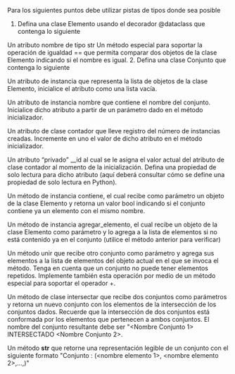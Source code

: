 Para los siguientes puntos debe utilizar pistas de tipos donde sea posible

1. Defina una clase Elemento usando el decorador @dataclass que contenga lo siguiente

Un atributo nombre de tipo str
Un método especial para soportar la operación de igualdad == que permita comparar dos objetos de la clase Elemento indicando si el nombre es igual.
2. Defina una clase Conjunto que contenga lo siguiente

Un atributo de instancia que representa la lista de objetos de la clase Elemento, inicialice el atributo como una lista vacía.

Un atributo de instancia nombre que contiene el nombre del conjunto. Inicialice dicho atributo a partir de un parámetro dado en el método inicializador.

Un atributo de clase contador que lleve registro del número de instancias creadas. Incremente en uno el valor de dicho atributo en el método inicializador.


Un atributo “privado” __id al cual se le asigna el valor actual del atributo de clase contador al momento de la inicialización. Defina una propiedad de solo lectura para dicho atributo (aquí deberá consultar cómo se define una propiedad de solo lectura en Python).



Un método de instancia contiene, el cual recibe como parámetro un objeto de la clase Elemento y retorna un valor bool indicando si el conjunto contiene ya un elemento con el mismo nombre.


Un método de instancia agregar_elemento, el cual recibe un objeto de la clase Elemento como parámetro y lo agrega a la lista de elementos si no está contenido ya en el conjunto (utilice el método anterior para verificar)


Un método unir que recibe otro conjunto como parámetro y agrega sus elementos a la lista de elementos del objeto actual en el que se invoca el método. Tenga en cuenta que un conjunto no puede tener elementos repetidos. Implemente también esta operación por medio de un método especial para soportar el operador +.


Un método de clase intersectar que recibe dos conjuntos como parámetros y retorna un nuevo conjunto con los elementos de la intersección de los conjuntos dados. Recuerde que la intersección de dos conjuntos está conformada por los elementos que pertenecen a ambos conjuntos. El nombre del conjunto resultante debe ser "<Nombre Conjunto 1> INTERSECTADO <Nombre Conjunto 2>.



Un método __str__ que retorne una representación legible de un conjunto con el siguiente formato
"Conjunto <nombre>: (<nombre elemento 1>, <nombre elemento 2>,...,<nombre elemento n>)"